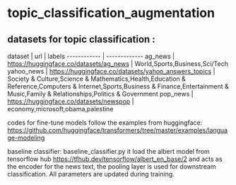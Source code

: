 # topic_classification_augmentation


## datasets for topic classification :

dataset | url  |  labels 
------------ | -------------
ag_news | https://huggingface.co/datasets/ag_news | World,Sports,Business,Sci/Tech
yahoo_news | https://huggingface.co/datasets/yahoo_answers_topics  | Society & Culture,Science & Mathematics,Health,Education & Reference,Computers & Internet,Sports,Business & Finance,Entertainment & Music,Family & Relationships,Politics & Government
pop_news | https://huggingface.co/datasets/newspop | economy,microsoft,obama,palestine





codes for fine-tune models follow the examples from huggingface: https://github.com/huggingface/transformers/tree/master/examples/language-modeling

baseline classifier: baseline_classifier.py
it load the albert model from tensorflow hub https://tfhub.dev/tensorflow/albert_en_base/2 
and acts as the encoder for the news text, 
the pooling layer is used for downstream classification.
All parameters are updated during training.
